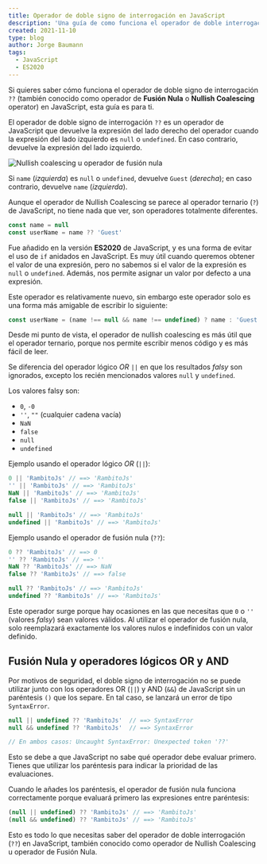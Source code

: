 ```yaml
---
title: Operador de doble signo de interrogación en JavaScript
description: 'Una guía de como funciona el operador de doble interrogación (??) en JavaScript, también conocido como operador de Nullish Coalescing.'
created: 2021-11-10
type: blog
author: Jorge Baumann
tags:
  - JavaScript
  - ES2020
---
```


Si quieres saber cómo funciona el operador de doble signo de interrogación `??` (también conocido como operador de **Fusión Nula** o **Nullish Coalescing** operator) en JavaScript, esta guía es para ti.

El operador de doble signo de interrogación `??` es un operador de JavaScript que devuelve la expresión del lado derecho del operador cuando la expresión del lado izquierdo es `null` o `undefined`. En caso contrario, devuelve la expresión del lado izquierdo.  

![Nullish coalescing u operador de fusión nula](/blog/doble-signo-de-interrogacion-en-javascript/nullish-operator.png)

Si `name` (_izquierda_) es `null` o `undefined`, devuelve `Guest` (_derecha_); en caso contrario, devuelve `name` (_izquierda_).

Aunque el operador de Nullish Coalescing se parece al operador ternario (`?`) de JavaScript, no tiene nada que ver, son operadores totalmente diferentes.

```javascript
const name = null
const userName = name ?? 'Guest'
```

Fue añadido en la versión **ES2020** de JavaScript, y es una forma de evitar el uso de `if` anidados en JavaScript. Es muy útil cuando queremos obtener el valor de una expresión, pero no sabemos si el valor de la expresión es `null` o `undefined`. Además, nos permite asignar un valor por defecto a una expresión.

Este operador es relativamente nuevo, sin embargo este operador solo es una forma más amigable de escribir lo siguiente:

```javascript
const userName = (name !== null && name !== undefined) ? name : 'Guest';
```

Desde mi punto de vista, el operador de nullish coalescing es más útil que el operador ternario, porque nos permite escribir menos código y es más fácil de leer.

Se diferencia del operador lógico _OR_ `||` en que los resultados _falsy_ son ignorados, excepto los recién mencionados valores `null` y `undefined`.

Los valores falsy son:

- `0`, `-0`
- `''`, `""` (cualquier cadena vacía)
- `NaN`
- `false`
- `null`
- `undefined`

Ejemplo usando el operador lógico _OR_ (`||`):

```javascript
0 || 'RambitoJs' // ==> 'RambitoJs'
'' || 'RambitoJs' // ==> 'RambitoJs'
NaN || 'RambitoJs' // ==> 'RambitoJs'
false || 'RambitoJs' // ==> 'RambitoJs'

null || 'RambitoJs' // ==> 'RambitoJs'
undefined || 'RambitoJs' // ==> 'RambitoJs'
```

Ejemplo usando el operador de fusión nula (`??`):

```javascript
0 ?? 'RambitoJs' // ==> 0
'' ?? 'RambitoJs' // ==> ''
NaN ?? 'RambitoJs' // ==> NaN
false ?? 'RambitoJs' // ==> false

null ?? 'RambitoJs' // ==> 'RambitoJs'
undefined ?? 'RambitoJs' // ==> 'RambitoJs'
```

Este operador surge porque hay ocasiones en las que necesitas que `0` o `''` (valores _falsy_) sean valores válidos.
Al utilizar el operador de fusión nula, solo reemplazará exactamente los valores nulos e indefinidos con un valor definido.

## Fusión Nula y operadores lógicos OR y AND

Por motivos de seguridad, el doble signo de interrogación no se puede utilizar junto con los operadores OR (`||`) y AND (`&&`) de JavaScript sin un paréntesis `()` que los separe. En tal caso, se lanzará un error de tipo `SyntaxError`.

```javascript
null || undefined ?? 'RambitoJs'  // ==> SyntaxError
null && undefined ?? 'RambitoJs'  // ==> SyntaxError

// En ambos casos: Uncaught SyntaxError: Unexpected token '??'
```

Esto se debe a que JavaScript no sabe qué operador debe evaluar primero. Tienes que utilizar los paréntesis para indicar la prioridad de las evaluaciones.

Cuando le añades los paréntesis, el operador de fusión nula funciona correctamente porque evaluará primero las expresiones entre paréntesis:

```javascript
(null || undefined) ?? 'RambitoJs' // ==> 'RambitoJs'
(null && undefined) ?? 'RambitoJs' // ==> 'RambitoJs'
```

Esto es todo lo que necesitas saber del operador de doble interrogación (`??`) en JavaScript, también conocido como operador de Nullish Coalescing u operador de Fusión Nula.

